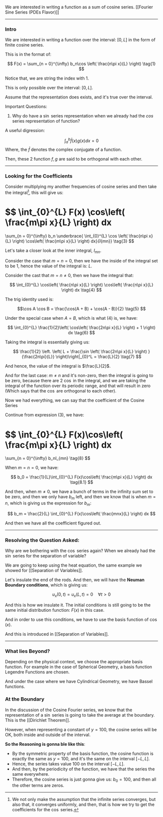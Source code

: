 We are interested in writing a function as a sum of cosine series. 
[[Fourier Sine Series (PDEs Flavor)]]


---
### **Intro**

We are interested in writing a function over the interval: $[0, L]$ in the form of finite cosine series. 

This is in the format of: 

$$
F(x) = 
\sum_{n = 0}^{\infty}
b_n\cos \left(
    \frac{n\pi x}{L}
\right)
\tag{1}
$$

Notice that, we are string the index with $1$. 

This is only possible over the interval: $[0, L]$. 

Assume that the representation does exists, and it's true over the interval. 

Important Questions: 
1. Why do have a $\sin$ series representation when we already had the $cos$ series representation of function? 

A useful digression: 

$$
\int_{a}^{b} \bar{f}(x)g(x)dx = 0
\tag{2}
$$
Where, the $\bar{f}$ denotes the complex conjugate of a function. 

Then, these 2 function $f, g$ are said to be orthogonal with each other. 


---
### **Looking for the Coefficients**

Consider multiplying my another frequencies of cosine series and then take the integral[^1], this will give us: 

$$
\int_{0}^{L} 
F(x) \cos\left(
    \frac{m\pi x}{L}
\right)
dx
=
\sum_{n = 0}^{\infty}
b_n 
\underbrace{
\int_{0}^{L} 
    \cos \left(
        \frac{n\pi x}{L}
    \right)
    \cos\left(
        \frac{m\pi x}{L}
    \right)
dx}_{I_{mn}}
\tag{3}
$$

Let's take a closer look at the inner integral, $I_{mn}$. 

Consider the case that $m = n = 0$, then we have the inside of the integral set to be $1$, hence the value of the integral is: $L$. 

Consider the cast that $m = n \ne 0$, then we have the integral that: 

$$
\int_{0}^{L} 
    \cos\left(
        \frac{n\pi x}{L}
    \right)
    \cos\left(
        \frac{n\pi x}{L}
    \right)
dx
\tag{4}
$$

The trig identity used is: 

$$\cos A \cos B = \frac{\cos(A + B) + \cos(A - B)}{2}
\tag{5}
$$

Under the special case when $A = B$, which is what (4) is, we have: 

$$
\int_{0}^{L} 
    \frac{1}{2}\left(
        \cos\left(
            \frac{2n\pi x}{L}
        \right)
        + 
        1
    \right)
dx
\tag{6}
$$

Taking the integral is essentially giving us: 

$$
\frac{1}{2}
\left.
\left(
    L + \frac{\sin
        \left(
            \frac{2n\pi x}{L}
        \right)
    }{\frac{2n\pi}{L}}
\right)\right|_{0}^L = \frac{L}{2}
\tag{7}
$$

And hence, the value of the integral is $\frac{L}{2}$. 

And for the last case: $m\ne n$ and it's non-zero, then the integral is going to be zero, because there are 2 $\cos$ in the integral, and we are taking the integral of the function over its periodic range, and that will result in zero (Which says that the $\cos$ are orthogonal to each other). 

Now we had everything, we can say that the coefficient of the Cosine Series 

Continue from expression (3), we have: 

$$
\int_{0}^{L} 
F(x)\cos\left(
    \frac{m\pi x}{L}
\right)
dx
=
\sum_{n = 0}^{\infty}
b_nI_{mn} 
\tag{8}
$$

When $m = n = 0$, we have: 


$$
b_0 = \frac{1}{L}\int_{0}^{L} 
F(x)\cos\left(
    \frac{m\pi x}{L}
\right)
dx
\tag{8.1}
$$

And then, when $m\ne 0$, we have a bunch of terms in the infinity sum set to be zero, and then we only have $b_m$ left, and then we know that is when $m = n$, which is giving us the expression for $b_m$: 

$$
b_m
= \frac{2}{L}
\int_{0}^{L} 
F(x)\cos\left(
    \frac{mnx}{L}
\right)
dx
$$

And then we have all the coefficient figured out. 

---
### **Resolving the Question Asked**: 

Why are we bothering with the $\cos$ series again? When we already had the $\sin$ series for the separation of variable? 

We are going to keep using the heat equation, the same example we showed for [[Separation of Variables]]. 

Let's insulate the end of the rods. And then, we will have the **Neuman Boundary conditions**, which is giving us: 

$$
u_x(0, t) = u_x(L, t) = 0 \quad \forall t > 0
$$

And this is how we insulate it. The initial conditions is still going to be the same initial distribution function: $F(x)$ in this case. 

And in order to use this conditions, we have to use the basis function of $\cos(x)$. 

And this is introduced in [[Separation of Variables]]. 

---
### **What lies Beyond**?
Depending on the physical context, we choose the appropriate basis function. For example in the case of Spherical Geometry, a basis function Legendre Functions are chosen. 

And under the case where we have Cylindrical Geometry, we have Bassel functions. 

### **At the Boundary**

In the discussion of the Cosine Fourier series, we know that the representation of a $\sin$ series is going to take the average at the boundary. This is the [[Dirichlet Theorem]]. 

However, when representing a constant of $y = 100$, the cosine series will be OK, both inside and outside of the interval. 

**So the Reasoning is gonna ble like this**: 

* By the symmetric property of the basis function, the cosine function is exactly the same as $y = 100$, and it's the same on the interval $[-L, L]$. 
* Hence, the series takes value 100 on the interval $[-L, L]$. 
* And then, by the periodicity of the function, we have that the series the same everywhere. 
* Therefore, the cosine series is just gonna give us: $b_0 = 100$, and then all the other terms are zeros. 


[^1]: We not only make the assumption that the infinite series converges, but also that, it converges uniformly, and then, that is how we try to get the coefficients for the $\cos$ series.
